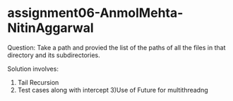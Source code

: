 # assignment06-AnmolMehta-NitinAggarwal
Question: Take a path and provied the list of the paths of all the files in that directory and its subdirectories.

Solution involves:
1) Tail Recursion
2) Test cases along with intercept
3)Use of Future for multithreadng

